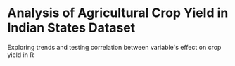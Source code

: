 # Analysis of Agricultural Crop Yield in Indian States Dataset 

Exploring trends and testing correlation between variable's effect on crop yield in R  


